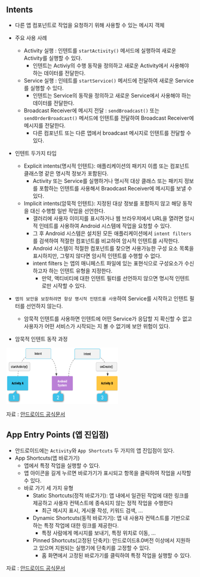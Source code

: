 ## Intents

- 다른 앱 컴포넌트로 작업을 요청하기 위해 사용할 수 있는 메시지 객체
- 주요 사용 사례
  - Activity 실행 : 인텐트를 `startActivity()` 메서드에 실행하여 새로운 Activity를 실행할 수 있다.
    - 인텐트는 Activiy의 수행 동작을 정의하고 새로운 Activity에서 사용해야 하는 데이터를 전달한다.
  - Service 실행 : 인테트를 `startService()` 메서드에 전달하여 새로운 Service를 실행할 수 있다.
    - 인텐트는 Service의 동작을 정의하고 새로운 Service에서 사용해야 하는 데이터를 전달한다.
  - Broadcast Receiver에 메시지 전달 : `sendBroadcast()` 또는 `sendOrderBroadcast()` 메서드에 인텐트를 전달하여 Broadcast Receiver에 메시지를 전달한다.
    - 다른 컴포넌트 또는 다른 앱에서 broadcast 메시지로 인텐트를 전달할 수 있다.
- 인텐트 두가지 타입

  - Explicit intents(명시적 인텐트): 애플리케이션의 패키지 이름 또는 컴포넌트 클래스명 같은 명시적 정보가 포함된다.
    - Activity 또는 Service를 실행하거나 명시적 대상 클래스 또는 패키지 정보를 포함하는 인텐트를 사용해서 Braodcast Receiver에 메시지를 보낼 수 있다.
  - Implicit intents(암묵적 인텐트): 지정된 대상 정보를 포함하지 않고 해당 동작을 대신 수행할 일반 작업을 선언한다.
    - 갤러리에 사용자 이미지를 표시하거나 웹 브라우저에서 URL을 열려면 암시적 인테트를 사용하여 Android 시스템에 작업을 요청할 수 있다.
    - 그 후 Android 시스템은 설치된 모든 애플리케이션에서 `intent filters`를 검색하여 적절한 컴포넌트를 비교하여 암시적 인텐트를 시작한다.
    - Android 시스템이 적절한 컴포넌트를 찾으면 사용가능한 구성 요소 목록을 표시하지만, 그렇지 않다면 암시적 인텐트를 수행할 수 없다.
    - intent filters 는 앱의 매니페스트 파일에 있는 표현식으로 구성요소가 수신하고자 하는 인텐트 유형을 지정한다.
      - 만약, 액티비티에 대한 인텐트 필터를 선언하지 않으면 명시적 인텐트로만 시작할 수 있다.

- `앱의 보안을 보장하려면 항상 명시적 인텐트를 사용`하여 Service를 시작하고 인텐트 필터를 선언하지 않는다.

  - 암묵적 인텐트를 사용하면 인텐트에 어떤 Service가 응답할 지 확신할 수 없고 사용자가 어떤 서비스가 시작되는 지 볼 수 없기에 보안 위험이 있다.

- 암묵적 인텐트 동작 과정

 <img alt="Implicit_intent" src="../img/Implicit_intent.png" width="300" height="150">

자료 : [안드로이드 공식문서](https://developer.android.com/guide/components/intents-filters)

## App Entry Points (앱 진입점)

- 안드로이드에는 `Activity`와 `App Shortcuts` 두 가지의 앱 진입점이 있다.
- App Shortcuts(앱 바로가기)
  - 앱에서 특정 작업을 실행할 수 있다.
  - 앱 아이콘을 길게 누르면 바로가기가 표시되고 항목을 클릭하여 작업을 시작할 수 있다.
  - 바로 가기 세 가지 유형
    - Static Shortcuts(정적 바로가기): 앱 내에서 일관된 작업에 대한 링크를 제공하고 사용자 컨텍스트에 종속되지 않는 정적 작업을 수행한다
      - 최근 메시지 표시, 게시물 작성, 키워드 검색, ...
    - Dynamic Shortcuts(동적 바로가기): 앱 내 사용자 컨텍스트를 기반으로 하는 특정 작업에 대한 링크를 제공한다.
      - 특정 사람에게 메시지를 보내기, 특정 위치로 이동, ...
    - Pinned Shortcuts(고정된 단축키): 안드로이드8.0버전 이상에서 지원하고 있으며 지원되는 실행기에 단축키를 고정할 수 있다.
      - 홈 화면에서 고정된 바로가기를 클릭하여 특정 작업을 실행할 수 있다.

자료 : [안드로이드 공식문서](https://developer.android.com/develop/ui/views/launch/shortcuts)
